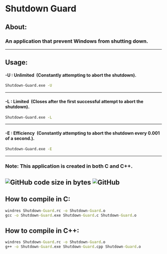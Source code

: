 # Shutdown Guard
## About:
### An application that prevent Windows from shutting down.
---
## Usage:
#### -U : Unlimited&nbsp;&nbsp;(Constantly attempting to abort the shutdown).
```bat
Shutdown-Guard.exe -U
```
---
#### -L : Limited&nbsp;&nbsp;(Closes after the first successful attempt to abort the shutdown).
```bat
Shutdown-Guard.exe -L
```
---
#### -E : Efficiency&nbsp;&nbsp;(Constantly attempting to abort the shutdown every 0.001 of a second.).
```bat
Shutdown-Guard.exe -E
```
---
### Note: This application is created in both C and C++.
![GitHub code size in bytes](https://img.shields.io/github/languages/code-size/EEDDRV/Shutdown-Guard)
![GitHub](https://img.shields.io/github/license/EEDDRV/Shutdown-Guard)
---
## How to compile in C:

```bat
windres Shutdown-Guard.rc -o Shutdown-Guard.o
gcc -o Shutdown-Guard.exe Shutdown-Guard.c Shutdown-Guard.o 
```
## How to compile in C++:
```bat
windres Shutdown-Guard.rc -o Shutdown-Guard.o
g++ -o Shutdown-Guard.exe Shutdown-Guard.cpp Shutdown-Guard.o
```
